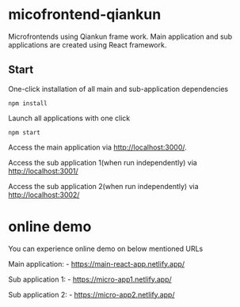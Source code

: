 # micofrontend-qiankun

Microfrontends using Qiankun frame work.
Main application and sub applications are created using React framework.

## Start

One-click installation of all main and sub-application dependencies

```
npm install
```

Launch all applications with one click

```
npm start
```

Access the main application via [http://localhost:3000/](http://localhost:3000/).

Access the sub application 1(when run independently) via [http://localhost:3001/](http://localhost:3001/)

Access the sub application 2(when run independently) via [http://localhost:3002/](http://localhost:3002/)

# online demo

You can experience online demo on below mentioned URLs

Main application: - https://main-react-app.netlify.app/

Sub application 1: - https://micro-app1.netlify.app/

Sub application 2: - https://micro-app2.netlify.app/
